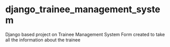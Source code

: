 # django_trainee_management_system
Django based project on Trainee Management System
Form created to take all the information about the trainee
